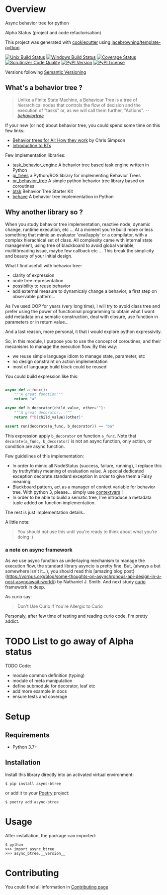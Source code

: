 # Overview

Async behavior tree for python

Alpha Status (project and code refactorisation)


This project was generated with [cookiecutter](https://github.com/audreyr/cookiecutter) using [jacebrowning/template-python](https://github.com/jacebrowning/template-python).

[![Unix Build Status](https://img.shields.io/travis/geronimo-iia/async-btree/master.svg?label=unix)](https://travis-ci.org/geronimo-iia/async-btree)
[![Windows Build Status](https://img.shields.io/appveyor/ci/geronimo-iia/async-btree/master.svg?label=window)](https://ci.appveyor.com/project/geronimo-iia/async-btree)
[![Coverage Status](https://img.shields.io/coveralls/geronimo-iia/async-btree/master.svg)](https://coveralls.io/r/geronimo-iia/async-btree)
[![Scrutinizer Code Quality](https://img.shields.io/scrutinizer/g/geronimo-iia/async-btree.svg)](https://scrutinizer-ci.com/g/geronimo-iia/async-btree/?branch=master)
[![PyPI Version](https://img.shields.io/pypi/v/async-btree.svg)](https://pypi.org/project/async-btree)
[![PyPI License](https://img.shields.io/pypi/l/async-btree.svg)](https://pypi.org/project/async-btree)

Versions following [Semantic Versioning](https://semver.org/)

## What's a behavior tree ?

> Unlike a Finite State Machine, a Behaviour Tree is a tree of hierarchical nodes that controls the flow of decision and the execution of "tasks" or, as we will call them further, "Actions".
> -- <cite>[behaviortree](https://www.behaviortree.dev/bt_basics/)</cite>

If your new (or not) about behavior tree, you could spend some time on this few links:
- [Behavior trees for AI: How they work](https://www.gamasutra.com/blogs/ChrisSimpson/20140717/221339/Behavior_trees_for_AI_How_they_work.php) by Chris Simpson
- [Introduction to BTs](https://www.behaviortree.dev/bt_basics/)

Few implementation libraries:
- [task_behavior_engine](https://github.com/ToyotaResearchInstitute/task_behavior_engine) A behavior tree based task engine written in Python
- [pi_trees](https://github.com/pirobot/pi_trees/) a Python/ROS library for implementing Behavior Trees
- [pr_behavior_tree](https://github.com/personalrobotics/pr_behavior_tree) A simple python behavior tree library based on coroutines
- [btsk](https://github.com/aigamedev/btsk) Behavior Tree Starter Kit
- [behave](https://github.com/fuchen/behave) A behavior tree implementation in Python


## Why another library so ?

When you study behavior tree implementation, reactive node, dynamic change, runtime execution, etc ... 
At a moment you're build more or less something that mimic an evaluator 'eval/apply' or a compilator, with a complex hierachical set of class.
All complexity came with internal state management, using tree of blackboard to avoid global variable, multithreading issue, maybe few callback etc ...
This break the simplicity and beauty of your initial design.

What I find usefull with behavior tree:
 - clarity of expression
 - node tree representation
 - possibility to reuse behavior
 - add external measure to dynamicaly change a behavior, a first step on observable pattern...

As I've used OOP for years (very long time), I will try to avoid class tree and prefer using the power of functionnal programming to obtain what I want: add metadata on a sematic construction, deal with closure, use function in parameters or in return value...

And a last reason, more personal, it that i would explore python expressivity.

So, in this module, I purpose you to use the concept of coroutines, and their mecanisms to manage the execution flow.
By this way:
 - we reuse simple language idiom to manage state, parameter, etc
 - no design constraint on action implementation
 - most of language build block could be reused

You could build expression like this:

```python

async def a_func():
    """A great function"""
    return "a"

async def b_decorator(child_value, other=""):
    """A great decorator..."""
    return f"b{child_value}{other}"

assert run(decorate(a_func, b_decorator)) == "ba"

```
This expression apply ```b_decorator``` on function ```a_func```. 
Note that ```decorate(a_func, b_decorator)``` is not an async function, only action, or condition are async function.


Few guidelines of this implementation:

- In order to mimic all NodeStatus (success, failure, running), I replace this by truthy/falsy meaning of evaluation value.
  A special dedicated exception decorate standard exception in order to give them a Falsy meaning.
- Blackboard pattern, act as a manager of context variable for behavior tree.
  With python 3, please... simply use [contextvars](https://docs.python.org/3/library/contextvars.html) !
- In order to be able to build a sematic tree, I've introduce a metadata tuple added on function implementation.

The rest is just implementation details..



A little note:

> You should not use this until you're ready to think about what you're doing :)


### a note on async framework

As we use async function as underlaying mechanism to manage the execution flow, the standard library asyncio is pretty fine.
But, (always a but somewhere isn't it...), you should read this [amazing blog post}(https://vorpus.org/blog/some-thoughts-on-asynchronous-api-design-in-a-post-asyncawait-world/) by Nathaniel J. Smith.
And next study [curio](https://github.com/dabeaz/curio) framework in deep.

As curio say:
> Don't Use Curio if You're Allergic to Curio

Personaly, after few time of testing and reading curio code, I'm pretty addict.


# TODO List to go away of Alpha status

TODO Code:
 - module common definition (typing)
 - module of meta manipulation
 - define submodule for decorator, leaf etc
 - add more example in docs
 - ensure tests and coverage




# Setup

## Requirements

* Python 3.7+

## Installation

Install this library directly into an activated virtual environment:

```text
$ pip install async-btree
```

or add it to your [Poetry](https://poetry.eustace.io/) project:

```text
$ poetry add async-btree
```

# Usage

After installation, the package can imported:

```text
$ python
>>> import async_btree
>>> async_btree.__version__
```

# Contributing

You could find all information in [Contributing page](./CONTRIBUTING.md)

